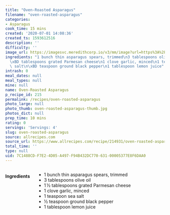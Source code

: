 ```yaml
---
title: "Oven-Roasted Asparagus"
filename: "oven-roasted-asparagus"
categories:
- Asparagus
cook_time: 15 mins
created: '2020-07-01 14:08:36'
created_ts: 1593612516
description: ''
difficulty: ''
image_url: https://imagesvc.meredithcorp.io/v3/mm/image?url=https%3A%2F%2Fimages.media-allrecipes.com%2Fuserphotos%2F1001600.jpg&w=568&h=568&c=sc&poi=face&q=85
ingredients: "1 bunch thin asparagus spears, trimmed\n3 tablespoons olive oil\n1\u2009\
  \xBD tablespoons grated Parmesan cheese\n1 clove garlic, minced\n1 teaspoon sea\
  \ salt\n\xBD teaspoon ground black pepper\n1 tablespoon lemon juice"
intrash: 0
meal_dates: null
meal_types: null
mine: null
name: Oven-Roasted Asparagus
p_recipe_id: 215
permalink: /recipes/oven-roasted-asparagus
photo_large: null
photo_thumb: oven-roasted-asparagus-thumb.jpg
photos_dict: null
prep_time: 10 mins
rating: 0
servings: 'Servings: 4'
slug: oven-roasted-asparagus
source: allrecipes.com
source_url: https://www.allrecipes.com/recipe/214931/oven-roasted-asparagus/
total_time: ''
type: null
uid: 7C1488CD-F7E2-4D05-A497-F94B432DC770-631-00005377E8F6DAA0
---
```

<div class="large-8 medium-7 columns" id="writeup">	</div><!-- #writeup -->
</div><!-- #row-one -->
<div class="row" id="row-two">	<div class="medium-4 small-5 columns" id="ingredients"><h4>Ingredients</h4><div class="box box-ingredients content"><ul>
<li>1 bunch thin asparagus spears, trimmed</li>
<li>3 tablespoons olive oil</li>
<li>1 ½ tablespoons grated Parmesan cheese</li>
<li>1 clove garlic, minced</li>
<li>1 teaspoon sea salt</li>
<li>½ teaspoon ground black pepper</li>
<li>1 tablespoon lemon juice</li>
</ul>
</div>	</div>	<div class="medium-6 small-7 columns" id="directions">	</div>